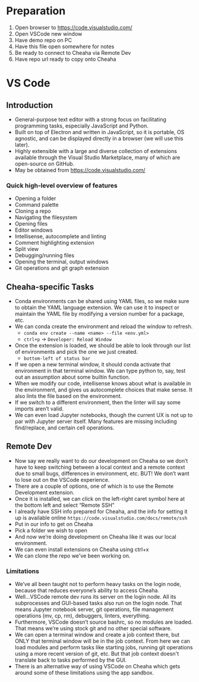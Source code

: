 # Preparation
1. Open browser to https://code.visualstudio.com/
1. Open VSCode new window
1. Have demo repo on PC
1. Have this file open somewhere for notes
1. Be ready to connect to Cheaha via Remote Dev
1. Have repo url ready to copy onto Cheaha

# VS Code

## Introduction

- General-purpose text editor with a strong focus on facilitating programming tasks, especially JavaScript and Python.
- Built on top of Electron and written in JavaScript, so it is portable, OS agnostic, and can be displayed directly in a browser (we will use this later).
- Highly extensible with a large and diverse collection of extensions available through the Visual Studio Marketplace, many of which are open-source on GitHub.
- May be obtained from https://code.visualstudio.com/

### Quick high-level overview of features

- Opening a folder
- Command palette
- Cloning a repo
- Navigating the filesystem
- Opening files
- Editor windows
- Intellisense, autocomplete and linting
- Comment highlighting extension
- Split view
- Debugging/running files
- Opening the terminal, output windows
- Git operations and git graph extension

## Cheaha-specific Tasks

- Conda environments can be shared using YAML files, so we make sure to obtain the YAML language extension. We can use it to inspect or maintain the YAML file by modifying a version number for a package, etc.
- We can conda create the environment and reload the window to refresh.
  - `conda env create --name <name> --file <env.yml>`
  - `ctrl+p` -> `Developer: Reload Window`
- Once the extension is loaded, we should be able to look through our list of environments and pick the one we just created.
  - `bottom-left of status bar`
- If we open a new terminal window, it should conda activate that environment in that terminal window. We can type python to, say, test out an assumption about some builtin function.
- When we modify our code, intellisense knows about what is available in the environment, and gives us autocomplete choices that make sense. It also lints the file based on the environment.
- If we switch to a different environment, then the linter will say some imports aren’t valid.
- We can even load Jupyter notebooks, though the current UX is not up to par with Jupyter server itself. Many features are missing including find/replace, and certain cell operations.

## Remote Dev

- Now say we really want to do our development on Cheaha so we don’t have to keep switching between a local context and a remote context due to small bugs, differences in environment, etc. BUT! We don’t want to lose out on the VSCode experience.
- There are a couple of options, one of which is to use the Remote Development extension.
- Once it is installed, we can click on the left-right caret symbol here at the bottom left and select “Remote SSH”
- I already have SSH info prepared for Cheaha, and the info for setting it up is available online `https://code.visualstudio.com/docs/remote/ssh`
- Put in our info to get on Cheaha
- Pick a folder we wish to open
- And now we’re doing development on Cheaha like it was our local environment.
- We can even install extensions on Cheaha using ctrl+x
- We can clone the repo we've been working on.

### Limitations

- We’ve all been taught not to perform heavy tasks on the login node, because that reduces everyone’s ability to access Cheaha.
- Well...VSCode remote dev runs its server on the login node. All its subprocesses and GUI-based tasks also run on the login node. That means Jupyter notebook server, git operations, file management operations (mv, cp, rm), debuggers, linters, everything.
- Furthermore, VSCode doesn’t source bashrc, so no modules are loaded. That means we’re using stock git and no other special software.
- We can open a terminal window and create a job context there, but ONLY that terminal window will be in the job context. From here we can load modules and perform tasks like starting jobs, running git operations using a more recent version of git, etc. But that job context doesn't translate back to tasks performed by the GUI.
- There is an alternative way of using VSCode on Cheaha which gets around some of these limitations using the app sandbox.
